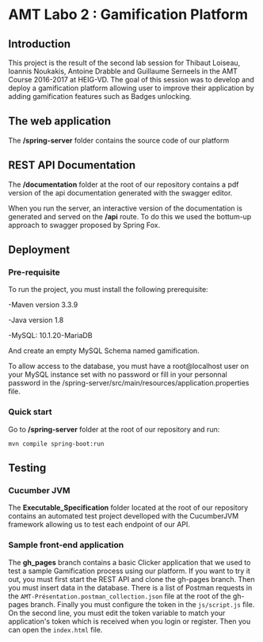 # AMT Labo 2 : Gamification Platform

## Introduction

This project is the result of the second lab session for Thibaut Loiseau, Ioannis Noukakis, Antoine Drabble and Guillaume Serneels in the AMT Course 2016-2017 at HEIG-VD. The goal of this session was to develop and deploy a gamification platform allowing user to improve their application by adding gamification features such as Badges unlocking.


## The web application

The **/spring-server** folder contains the source code of our platform 


## REST API Documentation

The **/documentation** folder at the root of our repository contains a pdf version of the api documentation generated with the swagger editor. 

When you run the server, an interactive version of the documentation is generated and served on the **/api** route. To do this we used the bottum-up approach to swagger proposed by Spring Fox.

## Deployment

### Pre-requisite

To run the project, you must install the following prerequisite:

-Maven version 3.3.9 

-Java version 1.8 

-MySQL: 10.1.20-MariaDB

And create an empty MySQL Schema named gamification.

To allow access to the database, you must have a root@localhost user on your MySQL instance set with no password or fill in your personnal password in the /spring-server/src/main/resources/application.properties file.

### Quick start

Go to **/spring-server** folder at the root of our repository and run:

```
mvn compile spring-boot:run

```

## Testing

### Cucumber JVM

The **Executable_Specification** folder located at the root of our repository contains an automated test project develloped with the CucumberJVM framework allowing us to test each endpoint of our API.

### Sample front-end application

The **gh_pages** branch contains a basic Clicker application that we used to test a sample Gamification process using our platform. 
If you want to try it out, you must first start the REST API and clone the gh-pages branch.
Then you must insert data in the database. There is a list of Postman requests in the `AMT-Présentation.postman_collection.json` file at the root of the gh-pages branch.
Finally you must configure the token in the `js/script.js` file. On the second line, you must edit the token variable to match your application's token which is received when you login or register.
Then you can open the `index.html` file. 



